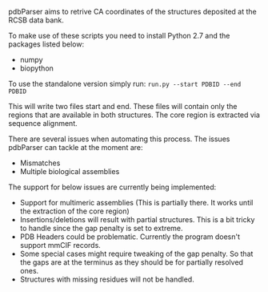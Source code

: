 pdbParser aims to retrive CA coordinates of the structures deposited at the RCSB data bank. 

To make use of these scripts you need to install Python 2.7 and the packages listed below:

- numpy
- biopython

To use the standalone version simply run:
``` run.py --start PDBID --end PDBID ```

This will write two files start and end. These files will contain only the regions that are available in both structures. The core region is extracted via sequence alignment.

There are several issues when automating this process. The issues pdbParser can tackle at the moment are:
* Mismatches
* Multiple biological assemblies

The support for below issues are currently being implemented:
* Support for multimeric assemblies (This is partially there. It works until the extraction of the core region)
* Insertions/deletions will result with partial structures. This is a bit tricky to handle since the gap penalty is set to extreme.
* PDB Headers could be problematic. Currently the program doesn't support mmCIF records. 
* Some special cases might require tweaking of the gap penalty. So that the gaps are at the terminus as they should be for partially resolved ones.
* Structures with missing residues will not be handled. 